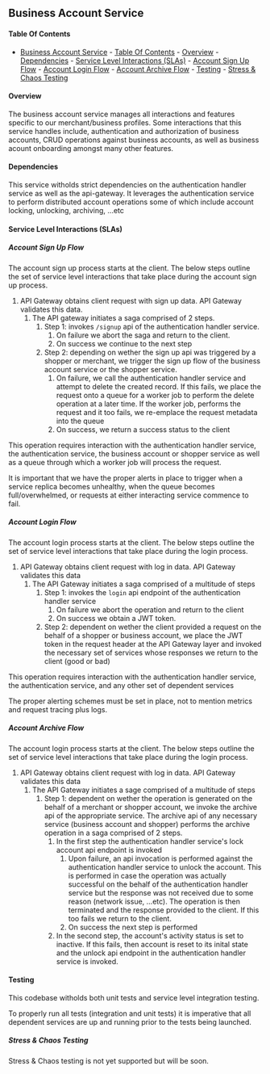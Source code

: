 ## Business Account Service

#### Table Of Contents
- [Business Account Service](#business-account-service)
		- [Table Of Contents](#table-of-contents)
		- [Overview](#overview)
		- [Dependencies](#dependencies)
		- [Service Level Interactions (SLAs)](#service-level-interactions-slas)
			- [Account Sign Up Flow](#account-sign-up-flow)
			- [Account Login Flow](#account-login-flow)
			- [Account Archive Flow](#account-archive-flow)
		- [Testing](#testing)
			- [Stress & Chaos Testing](#stress--chaos-testing)

#### Overview
The business account service manages all interactions and features specific to our merchant/business profiles. Some interactions that this service
 handles include, authentication and authorization of business accounts, CRUD operations against business accounts, as well as business acount
  onboarding amongst many other features.

#### Dependencies
This service witholds strict dependencies on the authentication handler service as well as the api-gateway. It leverages the authentication service
 to perform distributed account operations some of which include account locking, unlocking, archiving, ...etc

#### Service Level Interactions (SLAs)
##### Account Sign Up Flow
The account sign up process starts at the client. The below steps outline the set of service level interactions that take place during the account sign up process.
1. API Gateway obtains client request with sign up data. API Gateway validates this data.
   1. The API gateway initiates a saga comprised of 2 steps.
      1. Step 1: invokes `/signup` api of the authentication handler service.
         1. On failure we abort the saga and return to the client.
         2. On success we continue to the next step
      2. Step 2: depending on wether the sign up api was triggered by a shopper or merchant, we trigger the sign up flow of the business account service or the shopper service.
         1. On failure, we call the authentication handler service and attempt to delete the created record. If this fails, we place the request onto a queue for a worker job to perform the delete operation at a later time. If the worker job, performs the request and it too fails, we re-emplace the request metadata into the queue
         2. On success, we return a success status to the client

This operation requires interaction with the authentication handler service, the authentication service, the business account or shopper service as well as a queue through which a worker job will process the request.

It is important that we have the proper alerts in place to trigger when a service replica becomes unhealthy, when the queue becomes full/overwhelmed, or requests at either interacting service commence to fail.
##### Account Login Flow
The account login process starts at the client. The below steps outline the set of service level interactions that take place during the login process.
1. API Gateway obtains client request with log in data. API Gateway validates this data
   1. The API Gateway initiates a saga comprised of a multitude of steps
      1. Step 1: invokes the `login` api endpoint of the authentication handler service
         1. On failure we abort the operation and return to the client
         2. On success we obtain a JWT token.
      2. Step 2: dependent on wether the client provided a request on the behalf of a shopper or business account, we place the JWT token in the request header at the API Gateway layer and invoked the necessary set of services whose responses we return to the client (good or bad)

This operation requires interaction with the authentication handler service, the authentication service, and any other set of dependent services

The proper alerting schemes must be set in place, not to mention metrics and request tracing plus logs.
##### Account Archive Flow
The account login process starts at the client. The below steps outline the set of service level interactions that take place during the login process.
1. API Gateway obtains client request with log in data. API Gateway validates this data
   1. The API Gateway initiates a sage comprised of a multitude of steps
      1. Step 1: dependent on wether the operation is generated on the behalf of a merchant or shopper account, we invoke the archive api of the appropriate service. The archive api of any necessary service (business account and shopper) performs the archive operation in a saga comprised of 2 steps.
         1. In the first step the  authentication handler service's lock account api endpoint is invoked
            1. Upon failure, an api invocation is performed against the authentication handler service to unlock the account. This is performed in case the operation was actually successful on the behalf of the authentication handler service but the response was not received due to some reason (network issue, ...etc). The operation is then terminated and the response provided to the client. If this too fails we return to the client.
            2. On success the next step is performed
         2. In the second step, the account's activity status is set to inactive. If this fails, then account is reset to its inital state and the unlock api endpoint in the authentication handler service is invoked.
#### Testing
This codebase witholds both unit tests and service level integration testing.

To properly run all tests (integration and unit tests) it is imperative that all dependent services are up and running prior to the tests being launched.
##### Stress & Chaos Testing
Stress & Chaos testing is not yet supported but will be soon.
